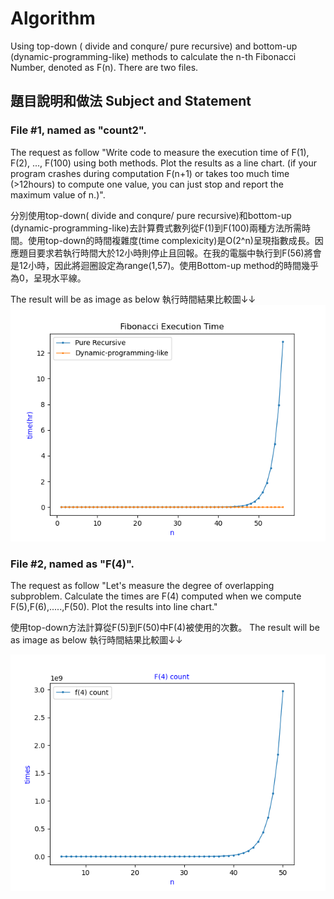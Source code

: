 # Algorithm
Using top-down ( divide and conqure/ pure recursive)  and bottom-up  (dynamic-programming-like) methods to calculate the n-th Fibonacci Number, denoted as F(n).
There are two files.

## 題目說明和做法 Subject and Statement
### File #1, named as "count2". 
The request as follow "Write code to measure the execution time of F(1), F(2), ..., F(100) using both methods. Plot the results as a line chart. (if your program crashes during computation F(n+1) or takes too much time (>12hours) to compute one value, you can just stop and report the maximum value of n.)".

分別使用top-down( divide and conqure/ pure recursive)和bottom-up (dynamic-programming-like)去計算費式數列從F(1)到F(100)兩種方法所需時間。使用top-down的時間複雜度(time complexicity)是O(2^n)呈現指數成長。因應題目要求若執行時間大於12小時則停止且回報。在我的電腦中執行到F(56)將會是12小時，因此將迴圈設定為range(1,57)。使用Bottom-up method的時間幾乎為0，呈現水平線。

The result will be as image as below 執行時間結果比較圖&darr;&darr;
![image](https://github.com/amberyliang/Algorithm/blob/main/fibonacci_execution_time.png)

### File #2, named as "F(4)".
The request as follow "Let's measure the degree of overlapping subproblem. Calculate the times are F(4) computed when we compute F(5),F(6),.....,F(50). Plot the results into line chart." 

使用top-down方法計算從F(5)到F(50)中F(4)被使用的次數。
The result will be as image as below 執行時間結果比較圖&darr;&darr;

![image](https://github.com/amberyliang/Algorithm/blob/main/Figure_1.png)
